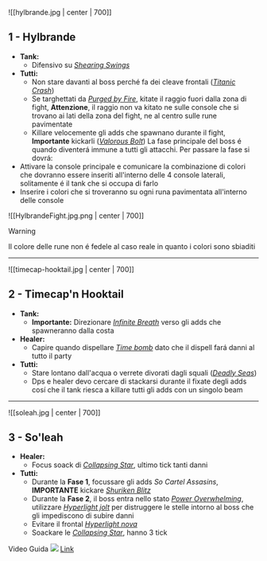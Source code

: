 
![[hylbrande.jpg | center | 700]]
## 1 - **Hylbrande**
- **Tank:**
	- Difensivo su *[Shearing Swings](https://www.wowhead.com/spell=346116)*
- **Tutti:**
	- Non stare davanti al boss perché fa dei cleave frontali (*[Titanic Crash](https://www.wowhead.com/spell=347094)*)
	- Se targhettati da *[Purged by Fire](https://www.wowhead.com/spell=346959)*, kitate il raggio fuori dalla zona di fight, **Attenzione**, il raggio non va kitato ne sulle console che si trovano ai lati della zona del fight, ne al centro sulle rune pavimentate
	- Killare velocemente gli adds che spawnano durante il fight, **Importante** kickarli (*[Valorous Bolt](https://www.wowhead.com/spell=352347)*)
La fase principale del boss é quando diventerá immune a tutti gli attacchi. Per passare la fase si dovrá:
- Attivare la console principale e comunicare la combinazione di colori che dovranno essere inseriti all'interno delle 4 console laterali, solitamente é il tank che si occupa di farlo
- Inserire i colori che si troveranno su ogni runa pavimentata all'interno delle console

![[HylbrandeFight.jpg.png | center | 700]]
>[!Warning]
>Il colore delle rune non é fedele al caso reale in quanto i colori sono sbiaditi

---

![[timecap-hooktail.jpg | center | 700]]
## 2 - **Timecap'n Hooktail**
- **Tank:**
	- **Importante:** Direzionare *[Infinite Breath](https://www.wowhead.com/spell=347149)* verso gli adds che spawneranno dalla costa
- **Healer:**
	- Capire quando dispellare *[Time bomb](https://www.wowhead.com/spell=206618)* dato che il dispell fará danni al tutto il party
- **Tutti:**
	- Stare lontano dall'acqua o verrete divorati dagli squali (*[Deadly Seas](https://www.wowhead.com/spell=347422)*)
	- Dps e healer devo cercare di stackarsi durante il fixate degli adds cosí che il tank riesca a killare tutti gli adds con un singolo beam


---

![[soleah.jpg | center | 700]]
## 3 - **So'leah**
- **Healer:**
	- Focus soack di *[Collapsing Star](https://www.wowhead.com/spell=350799)*, ultimo tick tanti danni
- **Tutti:**
	- Durante la **Fase 1**, focussare gli adds *So Cartel Assasins*, **IMPORTANTE** kickare *[Shuriken Blitz](https://www.wowhead.com/spell=351119)*
	- Durante la **Fase 2**, il boss entra nello stato *[Power Overwhelming](https://www.wowhead.com/spell=387279)*, utilizzare *[Hyperlight jolt](https://www.wowhead.com/spell=350885)* per distruggere le stelle intorno al boss che gli impediscono di subire danni
	- Evitare il frontal *[Hyperlight nova](https://www.wowhead.com/spell=351646)*
	- Soackare le *[Collapsing Star](https://www.wowhead.com/spell=350799)*, hanno 3 tick


Video Guida ![](https://youtu.be/r2ERLG-Slcw)
[Link](https://youtu.be/r2ERLG-Slcw)
